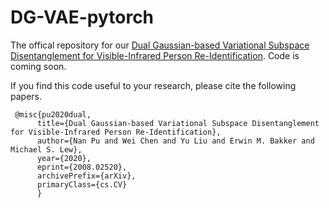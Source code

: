 # DG-VAE-pytorch
The offical repository for our [Dual Gaussian-based Variational Subspace Disentanglement for Visible-Infrared Person Re-Identification](https://arxiv.org/abs/2008.02520).
Code is coming soon.

If you find this code useful to your research, please cite the following papers.


     @misc{pu2020dual,
          title={Dual Gaussian-based Variational Subspace Disentanglement for Visible-Infrared Person Re-Identification},
          author={Nan Pu and Wei Chen and Yu Liu and Erwin M. Bakker and Michael S. Lew},
          year={2020},
          eprint={2008.02520},
          archivePrefix={arXiv},
          primaryClass={cs.CV}
          }
